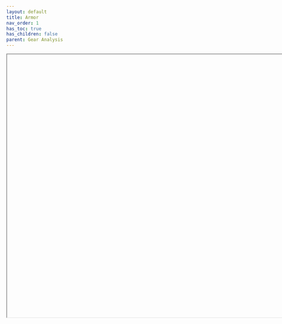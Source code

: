 ```yaml
---
layout: default
title: Armor
nav_order: 1
has_toc: true
has_children: false
parent: Gear Analysis
---
```



<iframe src=""https://docs.google.com/spreadsheets/d/e/2PACX-1vTyzZNzqf63mwv-3l56Owihpp3fKPwZoD_rlgGhpaysoBO_794kqNZibDex2trM8P4Wn1G-1EsHx0e3/pubhtml?widget=true&amp;headers=false" width="1200" height="700"></iframe>